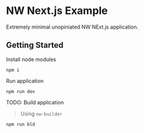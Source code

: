 # NW Next.js Example

Extremely minimal unopiniated NW NExt.js application.

## Getting Started

Install node modules

```shell
npm i
```

Run application

```shell
npm run dev
```

TODO: Build application

> Using `nw-builder`

```shell
npm run bld
```
